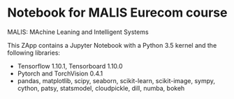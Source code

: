# Notebook for MALIS Eurecom course

MALIS: MAchine Leaning and Intelligent Systems 

This ZApp contains a Jupyter Notebook with a Python 3.5 kernel and the following libraries:

* Tensorflow 1.10.1, Tensorboard 1.10.0
* Pytorch and TorchVision 0.4.1
* pandas, matplotlib, scipy, seaborn, scikit-learn, scikit-image, sympy, cython, patsy, statsmodel, cloudpickle, dill, numba, bokeh

